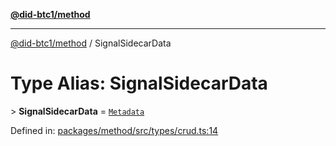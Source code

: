 [**@did-btc1/method**](../README.md)

***

[@did-btc1/method](../globals.md) / SignalSidecarData

# Type Alias: SignalSidecarData

&gt; **SignalSidecarData** = [`Metadata`](Metadata.md)

Defined in: [packages/method/src/types/crud.ts:14](https://github.com/dcdpr/did-btc1-js/blob/4ab6f9915d95beed9bc633644c9db1539395f512/packages/method/src/types/crud.ts#L14)
